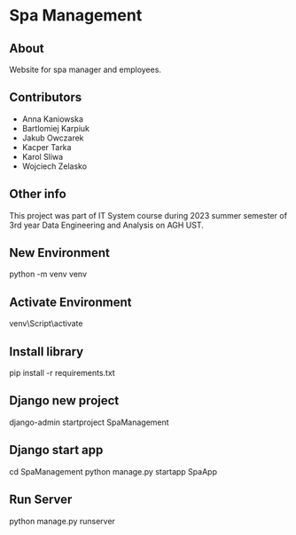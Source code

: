 # Spa Management
## About
Website for spa manager and employees.
## Contributors

- Anna Kaniowska
- Bartlomiej Karpiuk
- Jakub Owczarek
- Kacper Tarka
- Karol Sliwa
- Wojciech Zelasko

## Other info
This project was part of IT System course during 2023 summer semester of 3rd year Data Engineering and Analysis on AGH UST.

## New Environment
python -m venv venv

## Activate Environment
venv\Script\activate

## Install library
pip install -r requirements.txt

## Django new project
django-admin startproject SpaManagement

## Django start app
cd SpaManagement
python manage.py startapp SpaApp

## Run Server
python manage.py runserver

